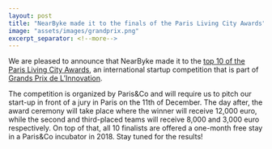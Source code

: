```yaml
---
layout: post
title: "NearByke made it to the finals of the Paris Living City Awards"
image: "assets/images/grandprix.png"
excerpt_separator: <!--more-->
---
```


We are pleased to announce that NearByke made it to the [top 10 of the Paris Living City Awards](http://www.grandsprixinnovation.paris/en/gpi115-paris-living-city-awards.html), an international startup competition that is part of [Grands Prix de L’Innovation](http://www.grandsprixinnovation.paris/en/). 

<!--more-->

The competition is organized by Paris&Co and will require us to pitch our start-up in front of a jury in Paris on the 11th of December. The day after, the award ceremony will take place where the winner will receive 12,000 euro, while the second and third-placed teams will receive 8,000 and 3,000 euro respectively. On top of that, all 10 finalists are offered a one-month free stay in a Paris&Co incubator in 2018. Stay tuned for the results!
